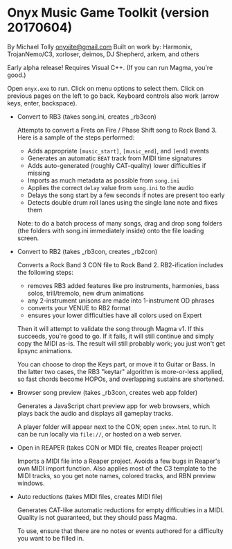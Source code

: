 # Onyx Music Game Toolkit (version 20170604)

By Michael Tolly <onyxite@gmail.com>
Built on work by:
Harmonix, TrojanNemo/C3, xorloser, deimos, DJ Shepherd, arkem, and others

Early alpha release!
Requires Visual C++. (If you can run Magma, you're good.)

Open `onyx.exe` to run.
Click on menu options to select them.
Click on previous pages on the left to go back.
Keyboard controls also work (arrow keys, enter, backspace).

  * Convert to RB3 (takes song.ini, creates _rb3con)

    Attempts to convert a Frets on Fire / Phase Shift song to Rock Band 3.
    Here is a sample of the steps performed:

      * Adds appropriate `[music_start]`, `[music_end]`, and `[end]` events
      * Generates an automatic `BEAT` track from MIDI time signatures
      * Adds auto-generated (roughly CAT-quality) lower difficulties if missing
      * Imports as much metadata as possible from `song.ini`
      * Applies the correct `delay` value from `song.ini` to the audio
      * Delays the song start by a few seconds if notes are present too early
      * Detects double drum roll lanes using the single lane note and fixes them

    Note: to do a batch process of many songs, drag and drop song folders
    (the folders with song.ini immediately inside) onto the file loading screen.

  * Convert to RB2 (takes _rb3con, creates _rb2con)

    Converts a Rock Band 3 CON file to Rock Band 2.
    RB2-ification includes the following steps:

      * removes RB3 added features like pro instruments, harmonies, bass solos,
        trill/tremolo, new drum animations
      * any 2-instrument unisons are made into 1-instrument OD phrases
      * converts your VENUE to RB2 format
      * ensures your lower difficulties have all colors used on Expert

    Then it will attempt to validate the song through Magma v1.
    If this succeeds, you're good to go.
    If it fails, it will still continue and simply copy the MIDI as-is.
    The result will still probably work; you just won't get lipsync animations.

    You can choose to drop the Keys part, or move it to Guitar or Bass.
    In the latter two cases, the RB3 "keytar" algorithm is more-or-less applied,
    so fast chords become HOPOs, and overlapping sustains are shortened.

  * Browser song preview (takes _rb3con, creates web app folder)

    Generates a JavaScript chart preview app for web browsers,
    which plays back the audio and displays all gameplay tracks.

    A player folder will appear next to the CON; open `index.html` to run.
    It can be run locally via `file://`, or hosted on a web server.

  * Open in REAPER (takes CON or MIDI file, creates Reaper project)

    Imports a MIDI file into a Reaper project.
    Avoids a few bugs in Reaper's own MIDI import function.
    Also applies most of the C3 template to the MIDI tracks,
    so you get note names, colored tracks, and RBN preview windows.

  * Auto reductions (takes MIDI files, creates MIDI file)

    Generates CAT-like automatic reductions for empty difficulties in a MIDI.
    Quality is not guaranteed, but they should pass Magma.

    To use, ensure that there are no notes or events authored
    for a difficulty you want to be filled in.
